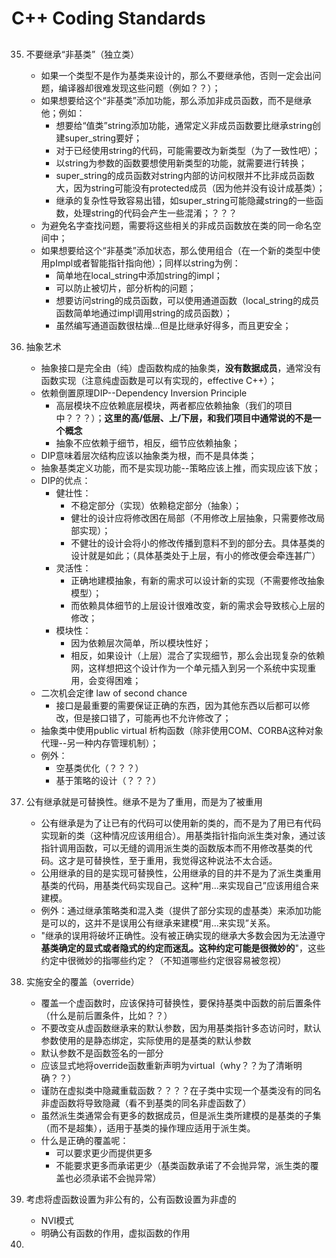 # C++ Coding Standards

## 

35. 不要继承“非基类”（独立类）
    * 如果一个类型不是作为基类来设计的，那么不要继承他，否则一定会出问题，编译器却很难发现这些问题（例如？？）；
    * 如果想要给这个“非基类”添加功能，那么添加非成员函数，而不是继承他；例如：
        + 想要给“值类”string添加功能，通常定义非成员函数要比继承string创建super_string要好；
        + 对于已经使用string的代码，可能需要改为新类型（为了一致性吧）；
        + 以string为参数的函数要想使用新类型的功能，就需要进行转换；
        + super_string的成员函数对string内部的访问权限并不比非成员函数大，因为string可能没有protected成员（因为他并没有设计成基类）；
        + 继承的复杂性导致容易出错，如super_string可能隐藏string的一些函数，处理string的代码会产生一些混淆；？？？
    * 为避免名字查找问题，需要将这些相关的非成员函数放在类的同一命名空间中；
    * 如果想要给这个“非基类”添加状态，那么使用组合（在一个新的类型中使用pImpl或者智能指针指向他）；同样以string为例：
        + 简单地在local_string中添加string的impl；
        + 可以防止被切片，部分析构的问题；
        + 想要访问string的成员函数，可以使用通道函数（local_string的成员函数简单地通过impl调用string的成员函数）；
        + 虽然编写通道函数很枯燥...但是比继承好得多，而且更安全；

36. 抽象艺术
    * 抽象接口是完全由（纯）虚函数构成的抽象类，**没有数据成员**，通常没有函数实现（注意纯虚函数是可以有实现的，effective C++）；
    * 依赖倒置原理DIP--Dependency Inversion Principle
        + 高层模块不应依赖底层模块，两者都应依赖抽象（我们的项目中？？？）；**这里的高/低层、上/下层，和我们项目中通常说的不是一个概念**
        + 抽象不应依赖于细节，相反，细节应依赖抽象；
    * DIP意味着层次结构应该以抽象类为根，而不是具体类；
    * 抽象基类定义功能，而不是实现功能--策略应该上推，而实现应该下放；
    * DIP的优点：
        + 健壮性：
            * 不稳定部分（实现）依赖稳定部分（抽象）；
            * 健壮的设计应将修改困在局部（不用修改上层抽象，只需要修改局部实现）；
            * 不健壮的设计会将小的修改传播到意料不到的部分去。具体基类的设计就是如此；（具体基类处于上层，有小的修改便会牵连甚广）
        + 灵活性：
            * 正确地建模抽象，有新的需求可以设计新的实现（不需要修改抽象模型）；
            * 而依赖具体细节的上层设计很难改变，新的需求会导致核心上层的修改；
        + 模块性：
            * 因为依赖层次简单，所以模块性好；
            * 相反，如果设计（上层）混合了实现细节，那么会出现复杂的依赖网，这样想把这个设计作为一个单元插入到另一个系统中实现重用，会变得困难；
    * 二次机会定律 law of second chance
        + 接口是最重要的需要保证正确的东西，因为其他东西以后都可以修改，但是接口错了，可能再也不允许修改了；
    * 抽象类中使用public virtual 析构函数（除非使用COM、CORBA这种对象代理--另一种内存管理机制）；
    * 例外：
        + 空基类优化（？？？）
        + 基于策略的设计（？？？）

37. 公有继承就是可替换性。继承不是为了重用，而是为了被重用
    * 公有继承是为了让已有的代码可以使用新的类的，而不是为了用已有代码实现新的类（这种情况应该用组合）。用基类指针指向派生类对象，通过该指针调用函数，可以无缝的调用派生类的函数版本而不用修改基类的代码。这才是可替换性，至于重用，我觉得这种说法不太合适。
    * 公用继承的目的是实现可替换性，公用继承的目的并不是为了派生类重用基类的代码，用基类代码实现自己。这种“用...来实现自己”应该用组合来建模。
    * 例外：通过继承策略类和混入类（提供了部分实现的虚基类）来添加功能是可以的，这并不是误用公有继承来建模“用...来实现”关系。
    * "继承的误用将破坏正确性。没有被正确实现的继承大多数会因为无法遵守**基类确定的显式或者隐式的约定而迷乱。这种约定可能是很微妙的**"，这些约定中很微妙的指哪些约定？（不知道哪些约定很容易被忽视）

38. 实施安全的覆盖（override）
    * 覆盖一个虚函数时，应该保持可替换性，要保持基类中函数的前后置条件（什么是前后置条件，比如？？）
    * 不要改变从虚函数继承来的默认参数，因为用基类指针多态访问时，默认参数使用的是静态绑定，实际使用的是基类的默认参数
    * 默认参数不是函数签名的一部分
    * 应该显式地将override函数重新声明为virtual（why？？为了清晰明确？？）
    * 谨防在虚拟类中隐藏重载函数？？？？在子类中实现一个基类没有的同名非虚函数将导致隐藏（看不到基类的同名非虚函数了）
    * 虽然派生类通常会有更多的数据成员，但是派生类所建模的是基类的子集（而不是超集），适用于基类的操作理应适用于派生类。
    * 什么是正确的覆盖呢：
        + 可以要求更少而提供更多
        + 不能要求更多而承诺更少（基类函数承诺了不会抛异常，派生类的覆盖也必须承诺不会抛异常）

39. 考虑将虚函数设置为非公有的，公有函数设置为非虚的
    * NVI模式
    * 明确公有函数的作用，虚拟函数的作用

40. 